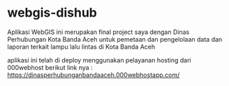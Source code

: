 # webgis-dishub
Aplikasi WebGIS ini merupakan final project saya dengan Dinas Perhubungan Kota Banda Aceh untuk pemetaan dan pengelolaan data dan laporan terkait lampu lalu lintas di
Kota Banda Aceh

aplikasi ini telah di deploy menggunakan pelayanan hosting dari 000webhost
berikut link nya :
https://dinasperhubunganbandaaceh.000webhostapp.com/
